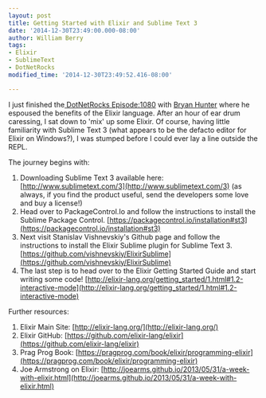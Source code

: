 ```yaml
---
layout: post
title: Getting Started with Elixir and Sublime Text 3
date: '2014-12-30T23:49:00.000-08:00'
author: William Berry
tags:
- Elixir
- SublimeText
- DotNetRocks
modified_time: '2014-12-30T23:49:52.416-08:00'

---
```


I just finished the[ DotNetRocks Episode:1080](http://www.dotnetrocks.com/default.aspx?showNum=1080) with 
[Bryan Hunter](https://twitter.com/bryan_hunter) where he espoused the 
benefits of the Elixir language.  After an hour of ear drum caressing, I sat 
down to 'mix' up some Elixir.  Of course, having little familiarity with 
Sublime Text 3 (what appears to be the defacto editor for Elixir on Windows?), 
I was stumped before I could ever lay a line outside the REPL.  

The journey begins with: 
1. Downloading Sublime Text 3 available here: [http://www.sublimetext.com/3](http://www.sublimetext.com/3) (as always, 
if you find the product useful, send the developers some love and buy a license!) 
1. Head over to PackageControl.Io and follow the instructions to install the 
Sublime Package Control. 
[https://packagecontrol.io/installation#st3](https://packagecontrol.io/installation#st3) 
1. Next visit Stanislav Vishnevskiy's Github page and  follow the instructions 
to install the Elixir Sublime plugin for Sublime Text 3. 
[https://github.com/vishnevskiy/ElixirSublime](https://github.com/vishnevskiy/ElixirSublime) 
1. The last step is to head over to the Elixir Getting Started Guide and start 
writing some code! 
[http://elixir-lang.org/getting_started/1.html#1.2-interactive-mode](http://elixir-lang.org/getting_started/1.html#1.2-interactive-mode) 

Further resources:
1. Elixir Main Site: 
[http://elixir-lang.org/](http://elixir-lang.org/) 
1. Elixir GitHub: 
[https://github.com/elixir-lang/elixir](https://github.com/elixir-lang/elixir) 
1. Prag Prog Book: 
[https://pragprog.com/book/elixir/programming-elixir](https://pragprog.com/book/elixir/programming-elixir) 
1. Joe Armstrong on Elixir: 
[http://joearms.github.io/2013/05/31/a-week-with-elixir.html](http://joearms.github.io/2013/05/31/a-week-with-elixir.html) 